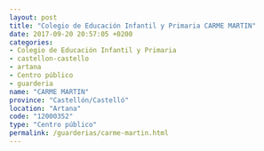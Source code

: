 ```yaml
---
layout: post
title: "Colegio de Educación Infantil y Primaria CARME MARTIN"
date: 2017-09-20 20:57:05 +0200
categories:
- Colegio de Educación Infantil y Primaria
- castellon-castello
- artana
- Centro público
- guarderia
name: "CARME MARTIN"
province: "Castellón/Castelló"
location: "Artana"
code: "12000352"
type: "Centro público"
permalink: /guarderias/carme-martin.html
---
```

